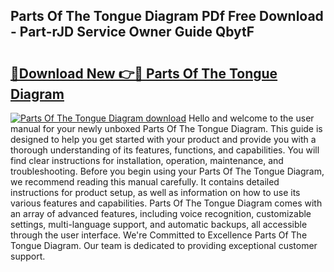 ## Parts Of The Tongue Diagram PDf Free Download - Part-rJD Service Owner Guide QbytF

# <h2><a href="http://dfs1b0.blite.top/?on=Parts+Of+The+Tongue+Diagram">🔗Download New 👉🔴 Parts Of The Tongue Diagram</a></h2>

[![Parts Of The Tongue Diagram download](https://i.imgur.com/lujVjoI.png)](http://dfs1b0.blite.top/?on=Parts+Of+The+Tongue+Diagram)
Hello and welcome to the user manual for your newly unboxed Parts Of The Tongue Diagram. This guide is designed to help you get started with your product and provide you with a thorough understanding of its features, functions, and capabilities. You will find clear instructions for installation, operation, maintenance, and troubleshooting. Before you begin using your Parts Of The Tongue Diagram, we recommend reading this manual carefully. It contains detailed instructions for product setup, as well as information on how to use its various features and capabilities. Parts Of The Tongue Diagram comes with an array of advanced features, including voice recognition, customizable settings, multi-language support, and automatic backups, all accessible through the user interface. We're Committed to Excellence Parts Of The Tongue Diagram. Our team is dedicated to providing exceptional customer support.
